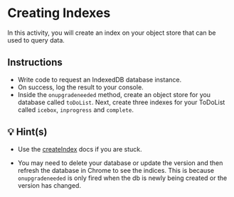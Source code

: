 # Creating Indexes

In this activity, you will create an index on your object store that can be used to query data.

## Instructions

- Write code to request an IndexedDB database instance.
- On success, log the result to your console.
- Inside the `onupgradeneeded` method, create an object store for you database called `toDoList`. Next, create three indexes for your ToDoList called `icebox`, `inprogress` and `complete`.

## 💡 Hint(s)

- Use the [createIndex](https://developer.mozilla.org/en-US/docs/Web/API/IDBObjectStore/createIndex) docs if you are stuck.

- You may need to delete your database or update the version and then refresh the database in Chrome to see the indices. This is because `onupgradeneeded` is only fired when the db is newly being created or the version has changed.
